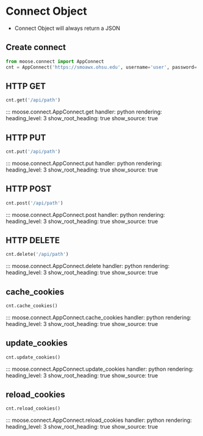 # Connect Object

- Connect Object will always return a JSON

## Create connect

```python
from moose.connect import AppConnect
cnt = AppConnect('https://smoawx.ohsu.edu', username='user', password='pass')
```

## HTTP GET

```python
cnt.get('/api/path')
```
::: moose.connect.AppConnect.get
    handler: python
    rendering:
      heading_level: 3
      show_root_heading: true
      show_source: true

## HTTP PUT

```python
cnt.put('/api/path')
```
::: moose.connect.AppConnect.put
    handler: python
    rendering:
      heading_level: 3
      show_root_heading: true
      show_source: true

## HTTP POST

```python
cnt.post('/api/path')
```
::: moose.connect.AppConnect.post
    handler: python
    rendering:
      heading_level: 3
      show_root_heading: true
      show_source: true

## HTTP DELETE

```python
cnt.delete('/api/path')
```
::: moose.connect.AppConnect.delete
    handler: python
    rendering:
      heading_level: 3
      show_root_heading: true
      show_source: true

## cache_cookies

```python
cnt.cache_cookies()
```
::: moose.connect.AppConnect.cache_cookies
    handler: python
    rendering:
      heading_level: 3
      show_root_heading: true
      show_source: true

## update_cookies

```python
cnt.update_cookies()
```
::: moose.connect.AppConnect.update_cookies
    handler: python
    rendering:
      heading_level: 3
      show_root_heading: true
      show_source: true

## reload_cookies

```python
cnt.reload_cookies()
```
::: moose.connect.AppConnect.reload_cookies
    handler: python
    rendering:
      heading_level: 3
      show_root_heading: true
      show_source: true

